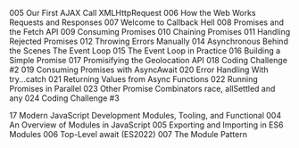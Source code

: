 005 Our First AJAX Call XMLHttpRequest
006 How the Web Works Requests and Responses
007 Welcome to Callback Hell
008 Promises and the Fetch API
009 Consuming Promises
010 Chaining Promises
011 Handling Rejected Promises
012 Throwing Errors Manually
014 Asynchronous Behind the Scenes The Event Loop
015 The Event Loop in Practice
016 Building a Simple Promise
017 Promisifying the Geolocation API
018 Coding Challenge #2
019 Consuming Promises with AsyncAwait
020 Error Handling With try...catch
021 Returning Values from Async Functions
022 Running Promises in Parallel
023 Other Promise Combinators race, allSettled and any
024 Coding Challenge #3

17 Modern JavaScript Development Modules, Tooling, and Functional
004 An Overview of Modules in JavaScript
005 Exporting and Importing in ES6 Modules
006 Top-Level await (ES2022)
007 The Module Pattern